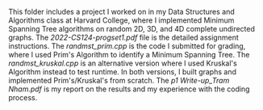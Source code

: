 This folder includes a project I worked on in my Data Structures and Algorithms class at Harvard College, where I implemented Minimum Spanning Tree algorithms on random 2D, 3D, and 4D complete undirected graphs. The *2022-CS124-progset1.pdf* file is the detailed assignment instructions. The *randmst_prim.cpp* is the code I submitted for grading, where I used Prim's Algorithm to identify a Minimum Spanning Tree. The *randmst_kruskal.cpp* is an alternative version where I used Kruskal's Algorithm instead to test runtime. In both versions, I built graphs and implemented Prim's/Kruskal's from scratch. The *p1 Write-up_Tram Nham.pdf* is my report on the results and my experience with the coding process.  
